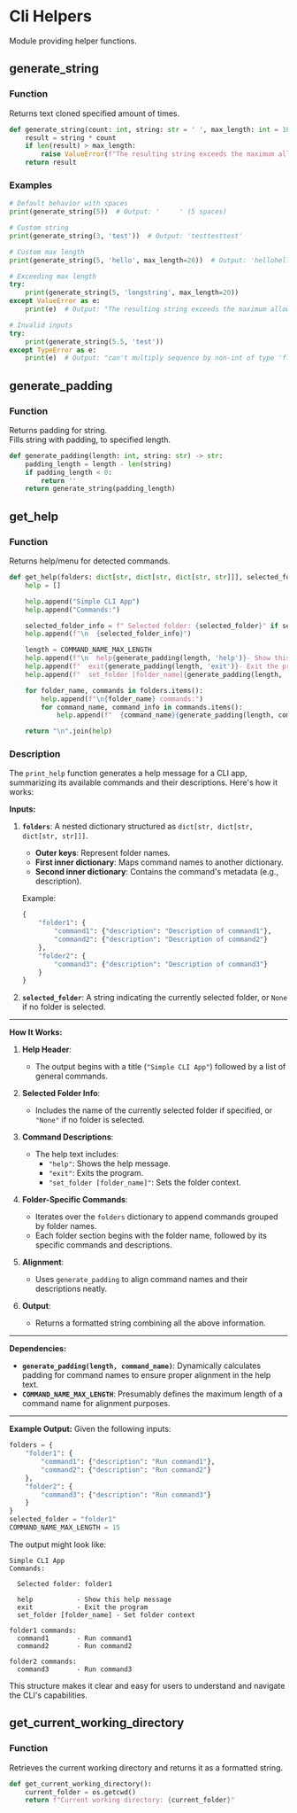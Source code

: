 # Cli Helpers

Module providing helper functions.

## generate_string

### Function

Returns text cloned specified amount of times.

```python
def generate_string(count: int, string: str = ' ', max_length: int = 1000) -> str:
    result = string * count
    if len(result) > max_length:
        raise ValueError(f"The resulting string exceeds the maximum allowed length of {max_length}.")
    return result
```

### Examples

```python
# Default behavior with spaces
print(generate_string(5))  # Output: '     ' (5 spaces)

# Custom string
print(generate_string(3, 'test'))  # Output: 'testtesttest'

# Custom max length
print(generate_string(5, 'hello', max_length=20))  # Output: 'hellohellohellohellohello'

# Exceeding max length
try:
    print(generate_string(5, 'longstring', max_length=20))
except ValueError as e:
    print(e)  # Output: "The resulting string exceeds the maximum allowed length of 20."

# Invalid inputs
try:
    print(generate_string(5.5, 'test'))
except TypeError as e:
    print(e)  # Output: "can't multiply sequence by non-int of type 'float'"
```

## generate_padding

### Function

Returns padding for string.  
Fills string with padding, to specified length.

```python
def generate_padding(length: int, string: str) -> str:
    padding_length = length - len(string)
    if padding_length < 0:
        return ''
    return generate_string(padding_length)
```

## get_help

### Function

Returns help/menu for detected commands.

```python
def get_help(folders: dict[str, dict[str, dict[str, str]]], selected_folder: Optional[str]) -> None:
    help = []

    help.append("Simple CLI App")
    help.append("Commands:")

    selected_folder_info = f" Selected folder: {selected_folder}" if selected_folder else " Selected folder: None"
    help.append(f"\n  {selected_folder_info}")

    length = COMMAND_NAME_MAX_LENGTH
    help.append(f"\n  help{generate_padding(length, 'help')}- Show this help message")
    help.append(f"  exit{generate_padding(length, 'exit')}- Exit the program")
    help.append(f"  set_folder [folder_name]{generate_padding(length, 'set_folder')}- Set folder context")

    for folder_name, commands in folders.items():
        help.append(f"\n{folder_name} commands:")
        for command_name, command_info in commands.items():
            help.append(f"  {command_name}{generate_padding(length, command_name)}- {command_info['description']}")

    return "\n".join(help)
```

### Description

The `print_help` function generates a help message for a CLI app, summarizing its available commands and their descriptions. Here's how it works:

**Inputs:**

1. **`folders`**: A nested dictionary structured as `dict[str, dict[str, dict[str, str]]]`.

    - **Outer keys**: Represent folder names.
    - **First inner dictionary**: Maps command names to another dictionary.
    - **Second inner dictionary**: Contains the command's metadata (e.g., description).

    Example:

    ```python
    {
        "folder1": {
            "command1": {"description": "Description of command1"},
            "command2": {"description": "Description of command2"}
        },
        "folder2": {
            "command3": {"description": "Description of command3"}
        }
    }
    ```

2. **`selected_folder`**: A string indicating the currently selected folder, or `None` if no folder is selected.

---

**How It Works:**

1. **Help Header**:

    - The output begins with a title (`"Simple CLI App"`) followed by a list of general commands.

2. **Selected Folder Info**:

    - Includes the name of the currently selected folder if specified, or `"None"` if no folder is selected.

3. **Command Descriptions**:

    - The help text includes:
        - `"help"`: Shows the help message.
        - `"exit"`: Exits the program.
        - `"set_folder [folder_name]"`: Sets the folder context.

4. **Folder-Specific Commands**:

    - Iterates over the `folders` dictionary to append commands grouped by folder names.
    - Each folder section begins with the folder name, followed by its specific commands and descriptions.

5. **Alignment**:

    - Uses `generate_padding` to align command names and their descriptions neatly.

6. **Output**:
    - Returns a formatted string combining all the above information.

---

**Dependencies:**

-   **`generate_padding(length, command_name)`**: Dynamically calculates padding for command names to ensure proper alignment in the help text.
-   **`COMMAND_NAME_MAX_LENGTH`**: Presumably defines the maximum length of a command name for alignment purposes.

---

**Example Output:**
Given the following inputs:

```python
folders = {
    "folder1": {
        "command1": {"description": "Run command1"},
        "command2": {"description": "Run command2"}
    },
    "folder2": {
        "command3": {"description": "Run command3"}
    }
}
selected_folder = "folder1"
COMMAND_NAME_MAX_LENGTH = 15
```

The output might look like:

```
Simple CLI App
Commands:

  Selected folder: folder1

  help           - Show this help message
  exit           - Exit the program
  set_folder [folder_name] - Set folder context

folder1 commands:
  command1       - Run command1
  command2       - Run command2

folder2 commands:
  command3       - Run command3
```

This structure makes it clear and easy for users to understand and navigate the CLI's capabilities.

## get_current_working_directory

### Function

Retrieves the current working directory and returns it as a formatted string.

```python
def get_current_working_directory():
    current_folder = os.getcwd()
    return f"Current working directory: {current_folder}"
```
